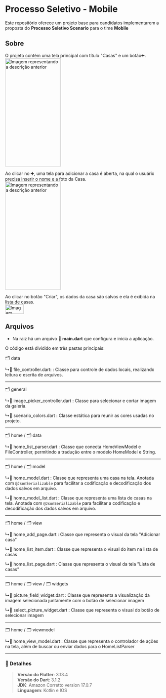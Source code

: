 # Processo Seletivo - Mobile
Este repositório oferece um projeto base para candidatos implementarem a proposta do **Processo Seletivo Scenario** para o time **Mobile**
## Sobre
O projeto contém uma tela principal com título "Casas" e um botão➕.  
<img src="https://drive.google.com/uc?export=view&id=1LTUdJYO-oz2Brv4uxFo-x9oCECKtf9Ix" alt="Imagem representando a descrição anterior" width="180" height="350">


Ao clicar no ➕, uma tela para adicionar a casa é aberta, na qual o usuário precisa inserir o nome e a foto da Casa.  
<img src="https://drive.google.com/uc?export=view&id=1I41lze0r5bjpotCVy7jRjwUFYEd-4Ghz" alt="Imagem representando a descrição anterior" width="180" height="350">

Ao clicar no botão "Criar", os dados da casa são salvos e ela é exibida na lista de casas.  
<img src="https://drive.google.com/uc?export=view&id=1XhRfAIo0Xep4mXmcMBojmRlOPIy0r2eL" alt="Imagem representando a descrição anterior" width="60" height="30">

## Arquivos
- Na raiz há um arquivo 📂 **main.dart** que configura e inicia a aplicação.

O código está dividido em três pastas principais:

🗂 data

↳📂 file_controller.dart:
: Classe para controle de dados locais, realizando leitura e escrita de arquivos.

---
🗂 general

↳📂 image_picker_controller.dart
: Classe para selecionar e cortar imagem da galeria.

↳📂 scenario_colors.dart
: Classe estática para reunir as cores usadas no projeto.

---
🗂 home / 🗂 data

↳📂 home_list_parser.dart
: Classe que conecta HomeViewModel e FileController, permitindo a tradução entre o modelo HomeModel e String.

---
🗂 home / 🗂 model

↳📂 home_model.dart
: Classe que representa uma casa na tela. Anotada com `@JsonSerializable` para facilitar a codificação e decodificação dos dados salvos em arquivo.


↳📂 home_model_list.dart
: Classe que representa uma lista de casas na tela. Anotada com `@JsonSerializable` para facilitar a codificação e decodificação dos dados salvos em arquivo.

---
🗂 home / 🗂 view
 
↳📂 home_add_page.dart
: Classe que representa o visual da tela "Adicionar casa"

↳📂 home_list_item.dart
: Classe que representa o visual do item na lista de casas

↳📂 home_list_page.dart
: Classe que representa o visual da tela "Lista de casas"

 ---
🗂 home / 🗂 view / 🗂 widgets
  
↳📂 picture_field_widget.dart
: Classe que representa a visualização da imagem selecionada juntamente com o botão de selecionar imagem

↳📂 select_picture_widget.dart
: Classe que representa o visual do botão de selecionar imagem

  ---
🗂 home / 🗂 viewmodel
 
↳📂   home_view_model.dart
: Classe que representa o controlador de ações na tela, além de buscar ou enviar dados para o HomeListParser


  ---

### 📌 Detalhes
> **Versão do Flutter**: 3.13.4  
> **Versão do Dart**: 3.1.2  
> **JDK**: Amazon Corretto version 17.0.7  
> **Linguagem**: Kotlin e IOS  
